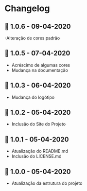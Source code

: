 # Changelog

## 🔖 1.0.6  -  09-04-2020

-Alteração de cores padrão

## 🔖 1.0.5  -  07-04-2020

- Acréscimo de algumas cores
- Mudança na documentação

## 🔖 1.0.3  -  06-04-2020

- Mudança do logótipo

## 🔖 1.0.2  -  05-04-2020

- Inclusão do Site do Projeto

## 🔖 1.0.1  -  05-04-2020

- Atualização do README.md
- Inclusão do LICENSE.md

## 🔖 1.0.0  -  05-04-2020

- Atualização da estrutura do projeto